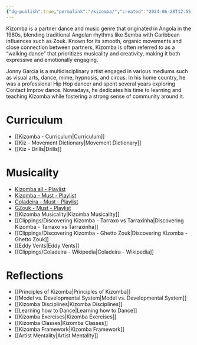 ```yaml
---
{"dg-publish":true,"permalink":"/kizomba/","created":"2024-06-28T12:55:26.000-04:00","updated":"2025-06-17T15:25:35.941-04:00"}
---
```



Kizomba is a partner dance and music genre that originated in Angola in the 1980s, blending traditional Angolan rhythms like Semba with Caribbean influences such as Zouk. Known for its smooth, organic movements and close connection between partners, Kizomba is often referred to as a “walking dance” that prioritizes musicality and creativity, making it both expressive and emotionally engaging.

Jonny Garcia is a multidisciplinary artist engaged in various mediums such as visual arts, dance, mime, hypnosis, and circus. In his home country, he was a professional Hip Hop dancer and spent several years exploring Contact Improv dance. Nowadays, he dedicates his time to learning and teaching Kizomba while fostering a strong sense of community around it.

# Curriculum

- [[Kizomba - Curriculum\|Curriculum]]
- [[Kiz - Movement Dictionary\|Movement Dictionary]]
- [[Kiz - Drills\|Drills]]

# Musicality

- [Kizomba all - Playlist](https://open.spotify.com/playlist/4vCODB1vWVWzpaxpPJGLvW?si=fc8d06aac8ec4d39)
- [Kizomba - Must - Playlist](https://open.spotify.com/playlist/2pB08ZLCTiAryZuWD5elrw?si=749eb484d520464e)
- [Coladeira - Must - Playlist](https://open.spotify.com/playlist/2ebdz15cTiSyyIjHtctiFF?si=e93f4dc5c19f4620)
- [GZouk - Must - Playlist](https://open.spotify.com/playlist/5jvDupodQSMoN84RMfEwgD?si=9c21c2fdb17147f0)
- [[Kizomba Musicality\|Kizomba Musicality]]
- [[Clippings/Discovering Kizomba - Tarraxo vs Tarraxinha\|Discovering Kizomba - Tarraxo vs Tarraxinha]]
- [[Clippings/Discovering Kizomba - Ghetto Zouk\|Discovering Kizomba - Ghetto Zouk]]
- [[Eddy Vents\|Eddy Vents]]
- [[Clippings/Coladeira - Wikipedia\|Coladeira - Wikipedia]]

# Reflections

- [[Principles of Kizomba\|Principles of Kizomba]]
- [[Model vs. Developmental System\|Model vs. Developmental System]]
- [[Kizomba Disciplines\|Kizomba Disciplines]]
- [[Learning how to Dance\|Learning how to Dance]]
- [[Kizomba Exercises\|Kizomba Exercises]]
- [[Kizomba Classes\|Kizomba Classes]]
- [[Kizomba Framework\|Kizomba Framework]]
- [[Artist Mentality\|Artist Mentality]]
